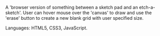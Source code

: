 A 'browser version of something between a sketch pad and an etch-a-sketch'.
User can hover mouse over the 'canvas' to draw and use the 'erase' button to
create a new blank grid with user specified size.

Languages: HTML5, CSS3, JavaScript.